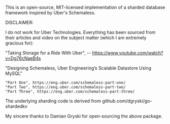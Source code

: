 
This is an open-source, MIT-licensed implementation of a sharded database
framework inspired by Uber's Schemaless.

DISCLAIMER:

I do not work for Uber Technologies. Everything has been sourced from their
articles and video on the subject matter (which I am extremely gracious for): 

"Taking Storage for a Ride With Uber", -- https://www.youtube.com/watch?v=Dg76cNaeB4s

"Designing Schemaless, Uber Engineering’s Scalable Datastore Using MySQL"

	"Part One", https://eng.uber.com/schemaless-part-one/ 
	"Part Two", https://eng.uber.com/schemaless-part-two/ 
	"Part Three", https://eng.uber.com/schemaless-part-three/ 

The underlying sharding code is derived from github.com/dgryski/go-shardedkv

My sincere thanks to Damian Gryski for open-sourcing the above package.

